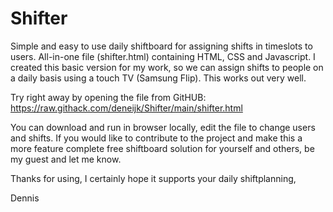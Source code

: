 # Shifter
Simple and easy to use daily shiftboard for assigning shifts in timeslots to users. All-in-one file (shifter.html) containing HTML, CSS and Javascript. 
I created this basic version for my work, so we can assign shifts to people on a daily basis using a touch TV (Samsung Flip). This works out very well. 

Try right away by opening the file from GitHUB: https://raw.githack.com/deneijk/Shifter/main/shifter.html

You can download and run in browser locally, edit the file to change users and shifts. If you would like to contribute to the project and make this a more feature complete free shiftboard solution for yourself and others, be my guest and let me know. 

Thanks for using, I certainly hope it supports your daily shiftplanning,

Dennis
